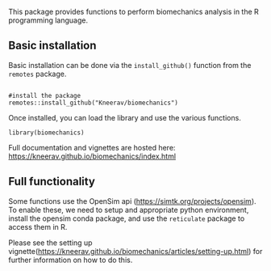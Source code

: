 This package provides functions to perform biomechanics analysis in the R programming language. 

## Basic installation 

Basic installation can be done via the `install_github()` function from the `remotes` package.

```{r}

#install the package
remotes::install_github("Kneerav/biomechanics")
```

Once installed, you can load the library and use the various functions.

```{r}
library(biomechanics)
```

Full documentation and vignettes are hosted here: https://kneerav.github.io/biomechanics/index.html

## Full functionality

Some functions use the OpenSim api (https://simtk.org/projects/opensim). To enable these, we need to setup and appropriate python environment, install the opensim conda package, and use the `reticulate` package to access them in R. 

Please see the setting up vignette(https://kneerav.github.io/biomechanics/articles/setting-up.html) for further information on how to do this. 